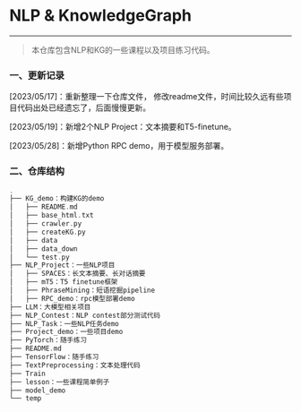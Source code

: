 # NLP & KnowledgeGraph

------

> 本仓库包含NLP和KG的一些课程以及项目练习代码。

### 一、更新记录

[2023/05/17]：重新整理一下仓库文件， 修改readme文件，时间比较久远有些项目代码出处已经遗忘了，后面慢慢更新。

[2023/05/19]：新增2个NLP Project：文本摘要和T5-finetune。

[2023/05/28]：新增Python RPC demo，用于模型服务部署。

### 二、仓库结构

```c++
.
├── KG_demo：构建KG的demo
│   ├── README.md
│   ├── base_html.txt
│   ├── crawler.py
│   ├── createKG.py
│   ├── data
│   ├── data_down
│   └── test.py
├── NLP_Project：一些NLP项目
│   ├── SPACES：长文本摘要、长对话摘要
│   ├── mT5：T5 finetune框架
│   ├── PhraseMining：短语挖掘pipeline
│   ├── RPC_demo：rpc模型部署demo
├── LLM：大模型相关项目
├── NLP_Contest：NLP contest部分测试代码
├── NLP_Task：一些NLP任务demo
├── Project_demo：一些项目demo
├── PyTorch：随手练习
├── README.md
├── TensorFlow：随手练习
├── TextPreprocessing：文本处理代码
├── Train
├── lesson：一些课程简单例子
├── model_demo
└── temp
```

